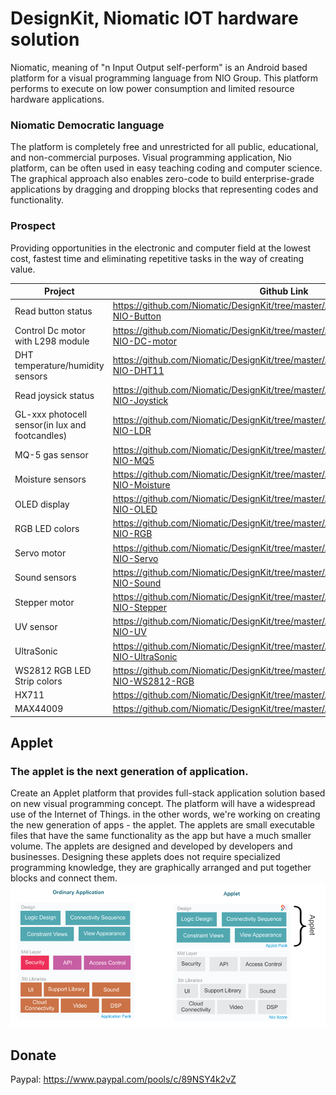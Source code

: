 # DesignKit, Niomatic IOT hardware solution
Niomatic, meaning of "n Input Output self-perform" is an Android based platform for a visual programming language from NIO Group. This platform performs to execute on low power consumption and limited resource hardware applications.

### Niomatic Democratic language

The platform is completely free and unrestricted for all public, educational, and non-commercial purposes. Visual programming application, Nio platform, can be often used in easy teaching coding and computer science. The graphical approach also enables zero-code to build enterprise-grade applications by dragging and dropping blocks that representing codes and functionality.

### Prospect

Providing opportunities in the electronic and computer field at the lowest cost, fastest time and eliminating repetitive tasks in the way of creating value.

| Project | Github Link |
| ------ | ------ |
| Read button status | https://github.com/Niomatic/DesignKit/tree/master/Arduino%20Codes/ESP8266-NIO-Button |
| Control Dc motor with L298 module | https://github.com/Niomatic/DesignKit/tree/master/Arduino%20Codes/ESP8266-NIO-DC-motor |
| DHT temperature/humidity sensors | https://github.com/Niomatic/DesignKit/tree/master/Arduino%20Codes/ESP8266-NIO-DHT11 |
| Read joysick status | https://github.com/Niomatic/DesignKit/tree/master/Arduino%20Codes/ESP8266-NIO-Joystick |
| GL-xxx photocell sensor(in lux and footcandles) | https://github.com/Niomatic/DesignKit/tree/master/Arduino%20Codes/ESP8266-NIO-LDR |
| MQ-5 gas sensor | https://github.com/Niomatic/DesignKit/tree/master/Arduino%20Codes/ESP8266-NIO-MQ5 |
| Moisture sensors | https://github.com/Niomatic/DesignKit/tree/master/Arduino%20Codes/ESP8266-NIO-Moisture |
| OLED display | https://github.com/Niomatic/DesignKit/tree/master/Arduino%20Codes/ESP8266-NIO-OLED |
| RGB LED colors | https://github.com/Niomatic/DesignKit/tree/master/Arduino%20Codes/ESP8266-NIO-RGB |
| Servo motor | https://github.com/Niomatic/DesignKit/tree/master/Arduino%20Codes/ESP8266-NIO-Servo |
| Sound sensors | https://github.com/Niomatic/DesignKit/tree/master/Arduino%20Codes/ESP8266-NIO-Sound |
| Stepper motor | https://github.com/Niomatic/DesignKit/tree/master/Arduino%20Codes/ESP8266-NIO-Stepper |
| UV sensor | https://github.com/Niomatic/DesignKit/tree/master/Arduino%20Codes/ESP8266-NIO-UV |
| UltraSonic | https://github.com/Niomatic/DesignKit/tree/master/Arduino%20Codes/ESP8266-NIO-UltraSonic |
| WS2812 RGB LED Strip colors | https://github.com/Niomatic/DesignKit/tree/master/Arduino%20Codes/ESP8266-NIO-WS2812-RGB |
| HX711 | https://github.com/Niomatic/DesignKit/tree/master/Arduino%20Codes/HX711 |
| MAX44009 | https://github.com/Niomatic/DesignKit/tree/master/Arduino%20Codes/MAX44009 |

## Applet

### The applet is the next generation of application.

Create an Applet platform that provides full-stack application solution based on new visual programming concept. The platform will have a widespread use of the Internet of Things. in the other words, we're working on creating the new generation of apps - the applet.
The applets are small executable files that have the same functionality as the app but have a much smaller volume.
The applets are designed and developed by developers and businesses. Designing these applets does not require specialized programming knowledge, they are graphically arranged and put together blocks and connect them.
![Applet VS Application](https://raw.githubusercontent.com/Niomatic/DesignKit/master/Images/appletvsapplication.png?raw=true)

## Donate
Paypal: https://www.paypal.com/pools/c/89NSY4k2vZ
